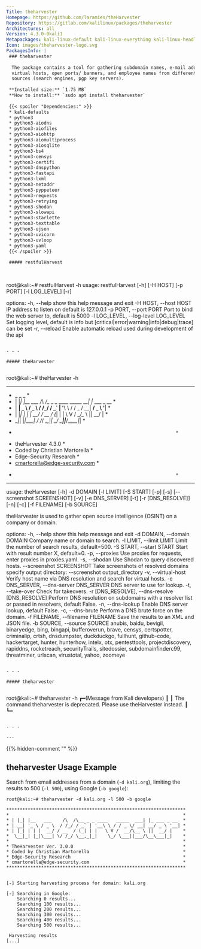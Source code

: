 ```yaml
---
Title: theharvester
Homepage: https://github.com/laramies/theHarvester
Repository: https://gitlab.com/kalilinux/packages/theharvester
Architectures: all
Version: 4.3.0-0kali1
Metapackages: kali-linux-default kali-linux-everything kali-linux-headless kali-linux-large kali-tools-information-gathering 
Icon: images/theharvester-logo.svg
PackagesInfo: |
 ### theharvester
 
  The package contains a tool for gathering subdomain names, e-mail addresses,
  virtual hosts, open ports/ banners, and employee names from different public
  sources (search engines, pgp key servers).
 
 **Installed size:** `1.75 MB`  
 **How to install:** `sudo apt install theharvester`  
 
 {{< spoiler "Dependencies:" >}}
 * kali-defaults
 * python3
 * python3-aiodns 
 * python3-aiofiles
 * python3-aiohttp 
 * python3-aiomultiprocess 
 * python3-aiosqlite 
 * python3-bs4 
 * python3-censys 
 * python3-certifi 
 * python3-dnspython 
 * python3-fastapi 
 * python3-lxml 
 * python3-netaddr 
 * python3-pyppeteer 
 * python3-requests 
 * python3-retrying 
 * python3-shodan 
 * python3-slowapi
 * python3-starlette
 * python3-texttable 
 * python3-ujson
 * python3-uvicorn
 * python3-uvloop 
 * python3-yaml 
 {{< /spoiler >}}
 
 ##### restfulHarvest
 
 
 ```
 root@kali:~# restfulHarvest -h
 usage: restfulHarvest [-h] [-H HOST] [-p PORT] [-l LOG_LEVEL] [-r]
 
 options:
   -h, --help            show this help message and exit
   -H HOST, --host HOST  IP address to listen on default is 127.0.0.1
   -p PORT, --port PORT  Port to bind the web server to, default is 5000
   -l LOG_LEVEL, --log-level LOG_LEVEL
                         Set logging level, default is info but
                         [critical|error|warning|info|debug|trace] can be set
   -r, --reload          Enable automatic reload used during development of the
                         api
 ```
 
 - - -
 
 ##### theHarvester
 
 
 ```
 root@kali:~# theHarvester -h
 *******************************************************************
 *  _   _                                            _             *
 * | |_| |__   ___    /\  /\__ _ _ ____   _____  ___| |_ ___ _ __  *
 * | __|  _ \ / _ \  / /_/ / _` | '__\ \ / / _ \/ __| __/ _ \ '__| *
 * | |_| | | |  __/ / __  / (_| | |   \ V /  __/\__ \ ||  __/ |    *
 *  \__|_| |_|\___| \/ /_/ \__,_|_|    \_/ \___||___/\__\___|_|    *
 *                                                                 *
 * theHarvester 4.3.0                                              *
 * Coded by Christian Martorella                                   *
 * Edge-Security Research                                          *
 * cmartorella@edge-security.com                                   *
 *                                                                 *
 *******************************************************************
 usage: theHarvester [-h] -d DOMAIN [-l LIMIT] [-S START] [-p] [-s]
                     [--screenshot SCREENSHOT] [-v] [-e DNS_SERVER] [-t]
                     [-r [DNS_RESOLVE]] [-n] [-c] [-f FILENAME] [-b SOURCE]
 
 theHarvester is used to gather open source intelligence (OSINT) on a company
 or domain.
 
 options:
   -h, --help            show this help message and exit
   -d DOMAIN, --domain DOMAIN
                         Company name or domain to search.
   -l LIMIT, --limit LIMIT
                         Limit the number of search results, default=500.
   -S START, --start START
                         Start with result number X, default=0.
   -p, --proxies         Use proxies for requests, enter proxies in
                         proxies.yaml.
   -s, --shodan          Use Shodan to query discovered hosts.
   --screenshot SCREENSHOT
                         Take screenshots of resolved domains specify output
                         directory: --screenshot output_directory
   -v, --virtual-host    Verify host name via DNS resolution and search for
                         virtual hosts.
   -e DNS_SERVER, --dns-server DNS_SERVER
                         DNS server to use for lookup.
   -t, --take-over       Check for takeovers.
   -r [DNS_RESOLVE], --dns-resolve [DNS_RESOLVE]
                         Perform DNS resolution on subdomains with a resolver
                         list or passed in resolvers, default False.
   -n, --dns-lookup      Enable DNS server lookup, default False.
   -c, --dns-brute       Perform a DNS brute force on the domain.
   -f FILENAME, --filename FILENAME
                         Save the results to an XML and JSON file.
   -b SOURCE, --source SOURCE
                         anubis, baidu, bevigil, binaryedge, bing, bingapi,
                         bufferoverun, brave, censys, certspotter, criminalip,
                         crtsh, dnsdumpster, duckduckgo, fullhunt, github-code,
                         hackertarget, hunter, hunterhow, intelx, otx,
                         pentesttools, projectdiscovery, rapiddns, rocketreach,
                         securityTrails, sitedossier, subdomainfinderc99,
                         threatminer, urlscan, virustotal, yahoo, zoomeye
 ```
 
 - - -
 
 ##### theharvester
 
 
 ```
 root@kali:~# theharvester -h
 ┏━(Message from Kali developers)
 ┃
 ┃ The command theharvester is deprecated. Please use theHarvester instead.
 ┃
 ┗━
 ```
 
 - - -
 
---
```

{{% hidden-comment "<!--Do not edit anything above this line-->" %}}

## theharvester Usage Example

Search from email addresses from a domain (`-d kali.org`), limiting the results to 500 (`-l 500`), using Google (`-b google`):

```
root@kali:~# theharvester -d kali.org -l 500 -b google

*******************************************************************
*                                                                 *
* | |_| |__   ___    /\  /\__ _ _ ____   _____  ___| |_ ___ _ __  *
* | __| '_ \ / _ \  / /_/ / _` | '__\ \ / / _ \/ __| __/ _ \ '__| *
* | |_| | | |  __/ / __  / (_| | |   \ V /  __/\__ \ ||  __/ |    *
*  \__|_| |_|\___| \/ /_/ \__,_|_|    \_/ \___||___/\__\___|_|    *
*                                                                 *
* TheHarvester Ver. 3.0.0                                         *
* Coded by Christian Martorella                                   *
* Edge-Security Research                                          *
* cmartorella@edge-security.com                                   *
*******************************************************************


[-] Starting harvesting process for domain: kali.org

[-] Searching in Google:
    Searching 0 results...
    Searching 100 results...
    Searching 200 results...
    Searching 300 results...
    Searching 400 results...
    Searching 500 results...

 Harvesting results
[...]
```
